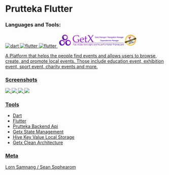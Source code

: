 # Prutteka Flutter

<h3 align="left">Languages and Tools:</h3>
<p align="left"> <a href="https://dart.dev" target="_blank" rel="noreferrer"> <img src="https://www.vectorlogo.zone/logos/dartlang/dartlang-icon.svg" alt="dart" width="80" height="80"/> </a>  </a> <a href="https://flutter.dev" target="_blank" rel="noreferrer"> <img src="https://www.vectorlogo.zone/logos/flutterio/flutterio-icon.svg" alt="flutter" width="80" height="80"/>  <img src="https://miro.medium.com/max/550/1*j9tPl0xdxHoK6vAZSbdGig.png" alt="flutter" width="140" height="80"/> </a> <a href="https://pub.dev/packages/get" target="_blank" rel="noreferrer"> <img src="https://raw.githubusercontent.com/jonataslaw/getx-community/master/get.png" alt="figma" width="50%" height="50%"/>

A Platform that helps the people find events
and allows users to browse, create, and promote local
events. Those include education event, exhibition event,
sport event, charity events and more.


### Screenshots

<img src="https://firebasestorage.googleapis.com/v0/b/todo-81bff.appspot.com/o/Screenshot_20230825-161423.png?alt=media&token=e4c8c6b6-6dfd-4d14-9c56-4640d37265e6" style="max-width: 200px; width: 200px; height: auto;"> <img src="https://firebasestorage.googleapis.com/v0/b/todo-81bff.appspot.com/o/Screenshot_20230825-161426.png?alt=media&token=4142a769-94a1-4d43-8cc5-4f99aa0c47fe" style="max-width: 200px; width: 200px; height: auto;"> <img src="https://firebasestorage.googleapis.com/v0/b/todo-81bff.appspot.com/o/Screenshot_20230825-161441.png?alt=media&token=f83cea67-8792-4089-887d-92ed817a6393" style="max-width: 200px; width: 200px; height: auto;">  <img src="https://firebasestorage.googleapis.com/v0/b/todo-81bff.appspot.com/o/Screenshot_20230902-144711.png?alt=media&token=dbaed8f0-b531-4c9a-9771-0ab1e9ef9881" style="max-width: 200px; width: 200px; height: auto;">

### Tools

- Dart
- Flutter
- Prutteka Backend Api
- Getx State Management
- Hive Key Value Local Storage
- Getx Clean Architecture

### Meta
Lorn Samnang / Sean Sophearom
